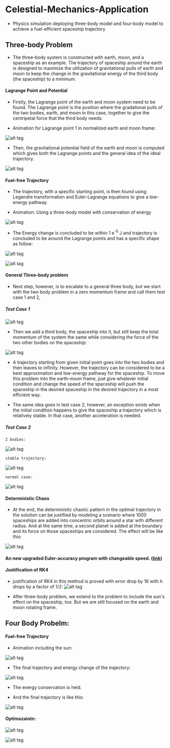 # Celestial-Mechanics-Application
* Physics simulation deploying three-body model and four-body model to achieve a fuel-efficient spaceship trajectory

## Three-body Problem

* The three-body system is constructed with earth, moon, and a spaceship as an example. The trajectory of spaceship around the earth is designed to maximize the utilization of gravitational pulls of earth and moon to keep the change in the gravitational energy of the third body (the spaceship) to a minimum.

#### Lagrange Point and Potential

* Firstly, the Lagrange point of the earth and moon system need to be found. The Lagrange point is the position where the gradational pulls of the two bodies, earth, and moon in this case, together to give the centripetal force that the third body needs:

* Animation for Lagrange point 1 in normalized earth and moon frame:

![alt tag](https://github.com/ZhekaiJin/Celestial-Mechanics-Application/blob/three_body_problem/Lagrange%20field%20and%20point/L1.gif)

* Then, the gravitational potential field of the earth and moon is computed which gives both the Lagrange points and the general idea of the ideal trajectory.

![alt tag](https://github.com/ZhekaiJin/Celestial-Mechanics-Application/blob/three_body_problem/Lagrange%20field%20and%20point/2-D%20plot.png)

#### Fuel-free Trajectory

* The trajectory, with a specific starting point, is then found using Legendre transformation and Euler-Lagrange equations to give a low-energy pathway. 

* Animation: Using a three-body model with conservation of energy

![alt tag](https://github.com/ZhekaiJin/Celestial-Mechanics-Application/blob/three_body_problem/Animation%20part/Animation.gif)

* The Energy change is concluded to be within 1 e<sup>-5</sup> J and trajectory is concluded to be around the Lagrange points and has a specific shape as follow:

![alt tag](https://github.com/ZhekaiJin/Celestial-Mechanics-Application/blob/three_body_problem/Optimum%20Trajectory%20in%20earth_moon%20system/RK4%20approximation%20by%20Jacob/Position_3_body--Jacob.png)

![alt tag](https://github.com/ZhekaiJin/Celestial-Mechanics-Application/blob/three_body_problem/Optimum%20Trajectory%20in%20earth_moon%20system/RK4%20approximation%20by%20Jacob/Energy--Jacob.png)

#### General Three-body problem 

* Next step, however, is to escalate to a general three body, but we start with the two body problem in a zero momentum frame and call them test case 1 and 2,

##### Test Case 1

![alt tag](https://github.com/ZhekaiJin/Celestial-Mechanics-Application/blob/three_body_problem/Primitive%20three%20body%20problem/zero%20momentum%20attempt/test%20case%201/2_body_testcase1.gif)

* Then we add a third body, the spaceship into it, but still keep the total momentum of the system the same while considering the force of the two other bodies on the spaceship:

![alt tag](https://github.com/ZhekaiJin/Celestial-Mechanics-Application/blob/three_body_problem/Primitive%20three%20body%20problem/zero%20momentum%20attempt/test%20case%201/spaceship%20ani.gif)

* A trajectory starting from given initial point goes into the two bodies and then leaves to infinity. However, the trajectory can be considered to be a best approximation and low-energy pathway for the spaceship. To move this problem into the earth-moon frame, just give whatever initial condition and change the speed of the spaceship will push the spaceship in the desired spaceship in the desired trajectory in a most efficient way.

* The same idea goes in test case 2, however, an exception exists when the initial condition happens to give the spaceship a trajectory which is relatively stable. In that case, another acceleration is needed.

##### Test Case 2

`2 bodies: ` 

![alt tag](https://github.com/ZhekaiJin/Celestial-Mechanics-Application/blob/three_body_problem/Primitive%20three%20body%20problem/zero%20momentum%20attempt/test%20case%202/2body_case2.gif)

`stable trajectory: `

![alt tag](https://github.com/ZhekaiJin/Celestial-Mechanics-Application/blob/three_body_problem/Primitive%20three%20body%20problem/zero%20momentum%20attempt/test%20case%202/stable_testcase2.gif)

`normal case:`

![alt tag](https://github.com/ZhekaiJin/Celestial-Mechanics-Application/blob/three_body_problem/Primitive%20three%20body%20problem/zero%20momentum%20attempt/test%20case%202/unstable_testcase2.gif)

#### Deterministic Chaos

* At the end, the deterministic chaotic pattern in the optimal trajectory in the solution can be justified by modeling a scenario where 1000 spaceships are added into concentric orbits around a star with different radius. And at the same time, a second planet is added at the boundary and its force on those spaceships are considered. The effect will be like this:

![alt tag](https://github.com/ZhekaiJin/Celestial-Mechanics-Application/blob/three_body_problem/Primitive%20three%20body%20problem/Influence%20on%20test%20spaceship/restricted_threebody/optimized.gif)

#### An new upgraded Euler-accuracy program with changeable speed. ([link](https://sites.google.com/site/celestialmechanicspresentation/home/three-body-design))

#### Justification of RK4

* justification of RK4 in this method is proved with error drop by 16 with h drops by a factor of 1/2:
![alt tag](src/Optimum%20Trajectory%20in%20earth_moon%20system/output-2.png)

* After three-body problem, we extend to the problem to include the sun's effect on the spaceship, too. But we are still focused on the earth and moon rotating frame.



## Four Body Probelm:

#### Fuel-free Trajectory

* Animation including the sun:

![alt tag](https://github.com/ZhekaiJin/Celestial-Mechanics-Application/blob/four_body-problem/Presentation/4%20BODY.gif)


* The final trajectory and energy change of the trajectory:

![alt tag](https://github.com/ZhekaiJin/Celestial-Mechanics-Application/blob/four_body-problem/Presentation/18217721_1908629269426223_312539679_n.png)

* The energy conservation is held.

* And the final trajectory is like this:

![alt tag](https://github.com/ZhekaiJin/Celestial-Mechanics-Application/blob/four_body-problem/Presentation/18254533_1908629252759558_1318339708_n.png)


#### Optimazaiotn:


![alt tag](https://github.com/ZhekaiJin/Celestial-Mechanics-Application/blob/master/src/Presentation/show.png)



![alt tag](https://github.com/ZhekaiJin/Celestial-Mechanics-Application/blob/four_body-problem/Optimazation%20in%20four%20body%20system/output.png)


